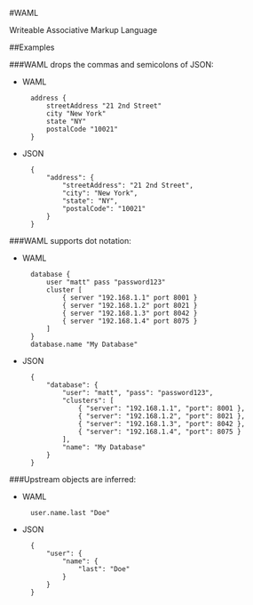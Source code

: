 #WAML

Writeable Associative Markup Language

##Examples

###WAML drops the commas and semicolons of JSON:

- WAML

        address {
            streetAddress "21 2nd Street"
            city "New York"
            state "NY"
            postalCode "10021"
        }

- JSON

        {
            "address": {
                "streetAddress": "21 2nd Street",
                "city": "New York",
                "state": "NY",
                "postalCode": "10021"
            }
        }

###WAML supports dot notation:

- WAML

        database {
            user "matt" pass "password123"
            cluster [
                { server "192.168.1.1" port 8001 }
                { server "192.168.1.2" port 8021 }
                { server "192.168.1.3" port 8042 }
                { server "192.168.1.4" port 8075 }
            ]
        }
        database.name "My Database"
    
- JSON

        {
            "database": {
                "user": "matt", "pass": "password123",
                "clusters": [
                    { "server": "192.168.1.1", "port": 8001 },
                    { "server": "192.168.1.2", "port": 8021 },
                    { "server": "192.168.1.3", "port": 8042 },
                    { "server": "192.168.1.4", "port": 8075 }
                ],
                "name": "My Database"
            }
        }
        
###Upstream objects are inferred:

- WAML
    
        user.name.last "Doe"

- JSON

        {
            "user": {
                "name": {
                    "last": "Doe"
                }
            }
        }

